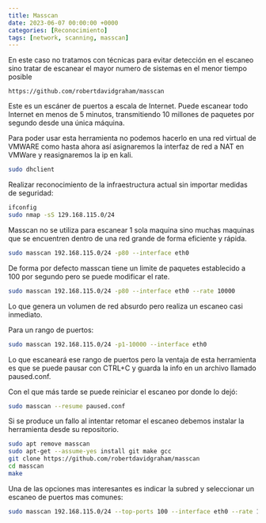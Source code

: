 ```yaml
---
title: Masscan
date: 2023-06-07 00:00:00 +0000
categories: [Reconocimiento]
tags: [network, scanning, masscan]
---
```


En este caso no tratamos con técnicas para evitar detección en el escaneo sino tratar de escanear el mayor numero de sistemas en el menor tiempo posible

```
https://github.com/robertdavidgraham/masscan
```

Este es un escáner de puertos a escala de Internet. Puede escanear todo Internet en menos de 5 minutos, transmitiendo 10 millones de paquetes por segundo desde una única máquina.

Para poder usar esta herramienta no podemos hacerlo en una red virtual de VMWARE como hasta ahora así asignaremos la interfaz de red a NAT en VMWare y reasignaremos la ip en kali.

```bash
sudo dhclient
```

Realizar reconocimiento de la infraestructura actual sin importar medidas de seguridad:

```bash
ifconfig 
sudo nmap -sS 129.168.115.0/24
```

Masscan no se utiliza para escanear 1 sola maquina sino muchas maquinas que se encuentren dentro de una red grande de forma eficiente y rápida.

```bash
sudo masscan 192.168.115.0/24 -p80 --interface eth0
```

De forma por defecto masscan tiene un limite de paquetes establecido a 100 por segundo pero se puede modificar el rate.

```bash
sudo masscan 192.168.115.0/24 -p80 --interface eth0 --rate 10000
```

Lo que genera un volumen de red absurdo pero realiza un escaneo casi inmediato.

Para un rango de puertos:

```bash
sudo masscan 192.168.115.0/24 -p1-10000 --interface eth0
```

Lo que escaneará ese rango de puertos pero la ventaja de esta herramienta es que se puede pausar con CTRL+C  y guarda la info en un archivo llamado paused.conf.

Con el que más tarde se puede reiniciar el escaneo por donde lo dejó:

```bash
sudo masscan --resume paused.conf
```

Si se produce un fallo al intentar retomar el escaneo debemos instalar la herramienta desde su repositorio.

```bash
sudo apt remove masscan
sudo apt-get --assume-yes install git make gcc
git clone https://github.com/robertdavidgraham/masscan
cd masscan
make
```

Una de las opciones mas interesantes es indicar la subred y seleccionar un escaneo de puertos mas comunes:

```bash
sudo masscan 192.168.115.0/24 --top-ports 100 --interface eth0 --rate 10000
```